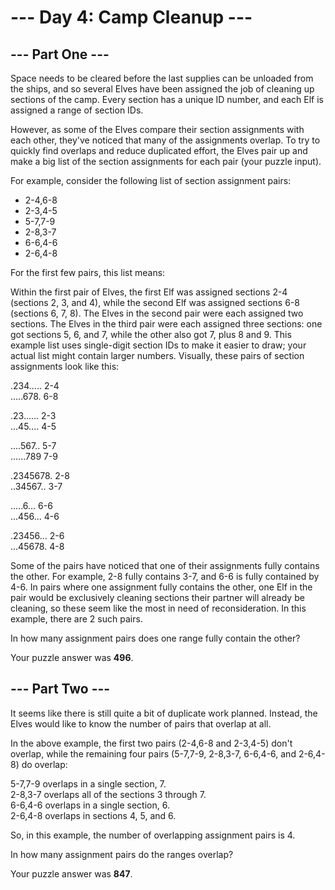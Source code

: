 # --- Day 4: Camp Cleanup ---
## --- Part One ---
Space needs to be cleared before the last supplies can be unloaded from the ships, and so several Elves have been assigned the job of cleaning up sections of the camp. Every section has a unique ID number, and each Elf is assigned a range of section IDs.

However, as some of the Elves compare their section assignments with each other, they've noticed that many of the assignments overlap. To try to quickly find overlaps and reduce duplicated effort, the Elves pair up and make a big list of the section assignments for each pair (your puzzle input).

For example, consider the following list of section assignment pairs:

- 2-4,6-8
- 2-3,4-5
- 5-7,7-9
- 2-8,3-7
- 6-6,4-6
- 2-6,4-8

For the first few pairs, this list means:

Within the first pair of Elves, the first Elf was assigned sections 2-4 (sections 2, 3, and 4), while the second Elf was assigned sections 6-8 (sections 6, 7, 8).
The Elves in the second pair were each assigned two sections.
The Elves in the third pair were each assigned three sections: one got sections 5, 6, and 7, while the other also got 7, plus 8 and 9.
This example list uses single-digit section IDs to make it easier to draw; your actual list might contain larger numbers. Visually, these pairs of section assignments look like this:

.234.....  2-4<br/>
.....678.  6-8

.23......  2-3<br/>
...45....  4-5

....567..  5-7<br/>
......789  7-9

.2345678.  2-8<br/>
..34567..  3-7

.....6...  6-6<br/>
...456...  4-6

.23456...  2-6<br/>
...45678.  4-8

Some of the pairs have noticed that one of their assignments fully contains the other. For example, 2-8 fully contains 3-7, and 6-6 is fully contained by 4-6. In pairs where one assignment fully contains the other, one Elf in the pair would be exclusively cleaning sections their partner will already be cleaning, so these seem like the most in need of reconsideration. In this example, there are 2 such pairs.

In how many assignment pairs does one range fully contain the other?

Your puzzle answer was **496**.

## --- Part Two ---
It seems like there is still quite a bit of duplicate work planned. Instead, the Elves would like to know the number of pairs that overlap at all.

In the above example, the first two pairs (2-4,6-8 and 2-3,4-5) don't overlap, while the remaining four pairs (5-7,7-9, 2-8,3-7, 6-6,4-6, and 2-6,4-8) do overlap:

5-7,7-9 overlaps in a single section, 7.<br/>
2-8,3-7 overlaps all of the sections 3 through 7.<br/>
6-6,4-6 overlaps in a single section, 6.<br/>
2-6,4-8 overlaps in sections 4, 5, and 6.<br/>

So, in this example, the number of overlapping assignment pairs is 4.

In how many assignment pairs do the ranges overlap?

Your puzzle answer was **847**.